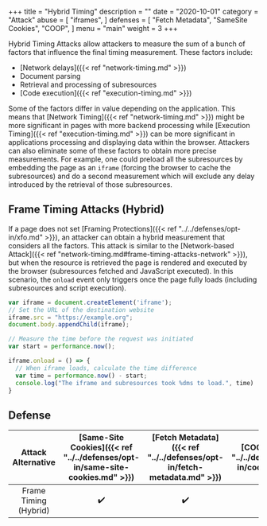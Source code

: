 +++
title = "Hybrid Timing"
description = ""
date = "2020-10-01"
category = "Attack"
abuse = [
    "iframes",
]
defenses = [
    "Fetch Metadata",
    "SameSite Cookies",
    "COOP",
]
menu = "main"
weight = 3
+++

Hybrid Timing Attacks allow attackers to measure the sum of a bunch of factors that influence the final timing measurement. These factors include:

- [Network delays]({{< ref "network-timing.md" >}})
- Document parsing
- Retrieval and processing of subresources
- [Code execution]({{< ref "execution-timing.md" >}})

Some of the factors differ in value depending on the application. This means that [Network Timing]({{< ref "network-timing.md" >}}) might be more significant in pages with more backend processing while [Execution Timing]({{< ref "execution-timing.md" >}}) can be more significant in applications processing and displaying data within the browser. Attackers can also eliminate some of these factors to obtain more precise measurements. For example, one could preload all the subresources by embedding the page as an `iframe` (forcing the browser to cache the subresources) and do a second measurement which will exclude any delay introduced by the retrieval of those subresources.

##  Frame Timing Attacks (Hybrid)

If a page does not set [Framing Protections]({{< ref "../../defenses/opt-in/xfo.md" >}}), an attacker can obtain a hybrid measurement that considers all the factors. This attack is similar to the [Network-based Attack]({{< ref "network-timing.md#frame-timing-attacks-network" >}}), but when the resource is retrieved the page is rendered and executed by the browser (subresources fetched and JavaScript executed). In this scenario, the `onload` event only triggers once the page fully loads (including subresources and script execution).

```javascript
var iframe = document.createElement('iframe');
// Set the URL of the destination website
iframe.src = "https://example.org";
document.body.appendChild(iframe);

// Measure the time before the request was initiated
var start = performance.now();

iframe.onload = () => {
  // When iframe loads, calculate the time difference
  var time = performance.now() - start;
  console.log("The iframe and subresources took %dms to load.", time)
}
```

## Defense

| Attack Alternative  | [Same-Site Cookies]({{< ref "../../defenses/opt-in/same-site-cookies.md" >}})  | [Fetch Metadata]({{< ref "../../defenses/opt-in/fetch-metadata.md" >}})  | [COOP]({{< ref "../../defenses/opt-in/coop.md" >}})  |  [Framing Protections]({{< ref "../../defenses/opt-in/xfo.md" >}}) |
|:----------------------:|:------------------:|:---------------:|:-----:|:--------------------:|
| Frame Timing (Hybrid)  |         ✔️       |      ✔️       |  ❌   |          ✔️          |
